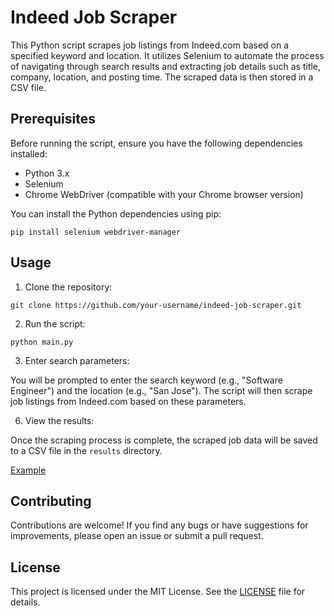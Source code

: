 # Indeed Job Scraper

This Python script scrapes job listings from Indeed.com based on a specified keyword and location. It utilizes Selenium to automate the process of navigating through search results and extracting job details such as title, company, location, and posting time. The scraped data is then stored in a CSV file.

## Prerequisites

Before running the script, ensure you have the following dependencies installed:

- Python 3.x
- Selenium
- Chrome WebDriver (compatible with your Chrome browser version)

You can install the Python dependencies using pip:

```
pip install selenium webdriver-manager
```

## Usage

1. Clone the repository:

```
git clone https://github.com/your-username/indeed-job-scraper.git
```

2. Run the script:

```
python main.py
```

3. Enter search parameters:

You will be prompted to enter the search keyword (e.g., "Software Engineer") and the location (e.g., "San Jose"). The script will then scrape job listings from Indeed.com based on these parameters.

6. View the results:

Once the scraping process is complete, the scraped job data will be saved to a CSV file in the `results` directory.

[Example](https://github.com/jooyul-yoon/JobScrape/blob/master/results/software_engineer-california.csv)

## Contributing

Contributions are welcome! If you find any bugs or have suggestions for improvements, please open an issue or submit a pull request.

## License

This project is licensed under the MIT License. See the [LICENSE](LICENSE) file for details.
